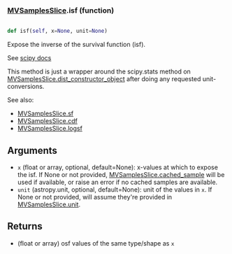 ### [MVSamplesSlice](MVSamplesSlice.md).isf (function)


```py

def isf(self, x=None, unit=None)

```



Expose the inverse of the survival function (isf).

See [scipy docs](https://docs.scipy.org/doc/scipy/reference/generated/scipy.stats.rv_continuous.isf.html)

This method is just a wrapper around the scipy.stats method on
[MVSamplesSlice.dist_constructor_object](MVSamplesSlice.dist_constructor_object.md) after doing any requested unit-conversions.

See also:

* [MVSamplesSlice.sf](MVSamplesSlice.sf.md)
* [MVSamplesSlice.cdf](MVSamplesSlice.cdf.md)
* [MVSamplesSlice.logsf](MVSamplesSlice.logsf.md)

Arguments
----------
* `x` (float or array, optional, default=None): x-values at which to
    expose the isf.  If None or not provided, [MVSamplesSlice.cached_sample](MVSamplesSlice.cached_sample.md)
    will be used if available, or raise an error if no cached samples
    are available.
* `unit` (astropy.unit, optional, default=None): unit of the values
    in `x`.  If None or not provided, will assume they're provided in
    [MVSamplesSlice.unit](MVSamplesSlice.unit.md).

Returns
---------
* (float or array) osf values of the same type/shape as `x`

